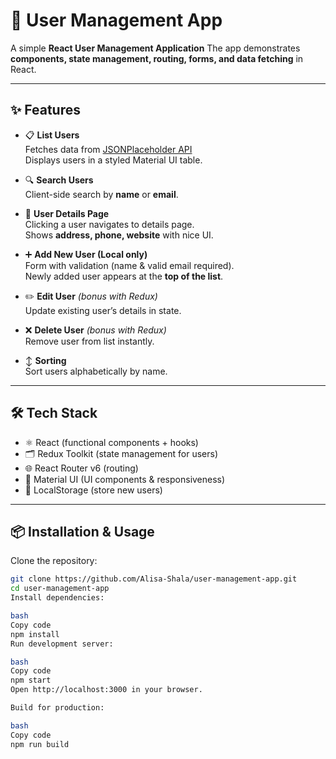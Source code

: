 # 🚀 User Management App

A simple **React User Management Application** 
The app demonstrates **components, state management, routing, forms, and data fetching** in React.

---

## ✨ Features

- 📋 **List Users**  
  Fetches data from [JSONPlaceholder API](https://jsonplaceholder.typicode.com/users)  
  Displays users in a styled Material UI table.

- 🔍 **Search Users**  
  Client-side search by **name** or **email**.

- 📄 **User Details Page**  
  Clicking a user navigates to details page.  
  Shows **address, phone, website** with nice UI.

- ➕ **Add New User (Local only)**  
  Form with validation (name & valid email required).  
  Newly added user appears at the **top of the list**.

- ✏️ **Edit User** *(bonus with Redux)*  
  Update existing user’s details in state.

- ❌ **Delete User** *(bonus with Redux)*  
  Remove user from list instantly.

- ↕️ **Sorting**  
  Sort users alphabetically by name.

---

## 🛠️ Tech Stack

- ⚛️ React (functional components + hooks)
- 🗂️ Redux Toolkit (state management for users)
- 🌐 React Router v6 (routing)
- 🎨 Material UI (UI components & responsiveness)
- 💾 LocalStorage (store new users)

---

## 📦 Installation & Usage

Clone the repository:

```bash
git clone https://github.com/Alisa-Shala/user-management-app.git
cd user-management-app
Install dependencies:

bash
Copy code
npm install
Run development server:

bash
Copy code
npm start
Open http://localhost:3000 in your browser.

Build for production:

bash
Copy code
npm run build
